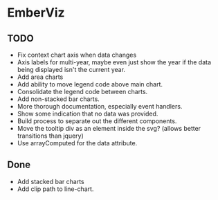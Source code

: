 EmberViz
========

TODO
-----

- Fix context chart axis when data changes
- Axis labels for multi-year, maybe even just show the year if the data being
    displayed isn't the current year.
- Add area charts
- Add ability to move legend code above main chart.
- Consolidate the legend code between charts.
- Add non-stacked bar charts.
- More thorough documentation, especially event handlers.
- Show some indication that no data was provided.
- Build process to separate out the different components.
- Move the tooltip div as an element inside the svg? (allows better transitions
    than jquery)
- Use arrayComputed for the data attribute.

Done
----
- Add stacked bar charts
- Add clip path to line-chart.
